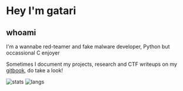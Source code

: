 # Hey I'm gatari

## whoami

I'm a wannabe red-teamer and fake malware developer, Python but occassional C enjoyer

Sometimes I document my projects, research and CTF writeups on my [gitbook](https://gatari.gitbook.io/), do take a look!

![stats](https://github-readme-stats.vercel.app/api?username=gatariee&show_icons=true&theme=tokyonight&hide=contribs,issues)
![langs](https://github-readme-stats.vercel.app/api/top-langs/?username=gatariee&layout=compact&show_icons=true&theme=tokyonight&hide=javascript,html,css,batch&exclude_repo=PSEC-Hangman,PSEC-CA1-2)
